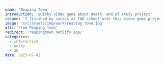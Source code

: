 ```yaml
---
name: 'Reaping Town'
introduction: 'quirky video game about death, end of study project'
resume: 'I finished my cursus at IAD school with this video game project made on Unity. It was truly a blast to discover C# and Unity creating this 3D puzzle game where you have to unsolve the mystery of a nebulous village. I handled UX, Unity integration and programming.'
image: 'src/assets/img/work/reaping_town.jpg'
alt: 'From Reaping Town'
redirect: 'reapingtown.netlify.app/'
categories:
  - interactive
  - unity
  - 3D 
date: 2023-07-02 
---
```

